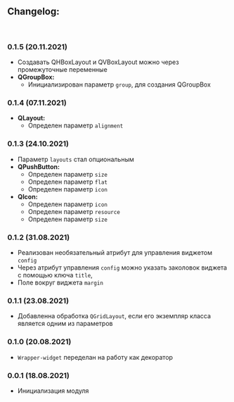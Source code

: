 ## Changelog:  
 &nbsp;

### 0.1.5 (20.11.2021)
- Создавать QHBoxLayout и QVBoxLayout можно через промежуточные переменные
- **QGroupBox:**
	- Инициализирован параметр `group`, для создания QGroupBox

### 0.1.4 (07.11.2021)
- **QLayout:**
	- Определен параметр `alignment`

### 0.1.3 (24.10.2021)
- Параметр `layouts` стал опциональным
- **QPushButton:**
	- Определен параметр `size` 
	- Определен параметр `flat` 
	- Определен параметр `icon` 
- **QIcon:**
	- Определен параметр `icon` 
	- Определен параметр `resource` 
	- Определен параметр `size` 

### 0.1.2 (31.08.2021)
- Реализован необязательный атрибут для управления виджетом `config`
- Через атрибут управления `config` можно указать заколовок виджета с помощью ключа `title`, 
- Поле вокруг виджета `margin`
 
### 0.1.1 (23.08.2021)
- Добавленна обработка `QGridLayout`, если его экземпляр класса является одним из параметров

### 0.1.0 (20.08.2021)
- `Wrapper-widget` переделан на работу как декоратор

### 0.0.1 (18.08.2021)
- Инициализация модуля 